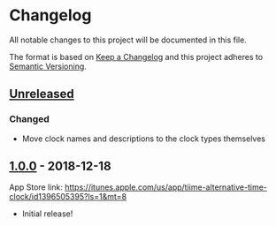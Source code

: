 # Changelog
All notable changes to this project will be documented in this file.

The format is based on [Keep a Changelog](http://keepachangelog.com/en/1.0.0/) and this project adheres to [Semantic Versioning](http://semver.org/spec/v2.0.0.html).

## [Unreleased]

### Changed

- Move clock names and descriptions to the clock types themselves

## [1.0.0] - 2018-12-18

App Store link: <https://itunes.apple.com/us/app/tiime-alternative-time-clock/id1396505395?ls=1&mt=8>

- Initial release!

[Unreleased]: https://github.com/hisaac/tiime/compare/master...head
[1.0.0]: https://github.com/hisaac/tiime/compare/f456065f95fddbf01029df8334e12ca5a3e44459...1.0.0
